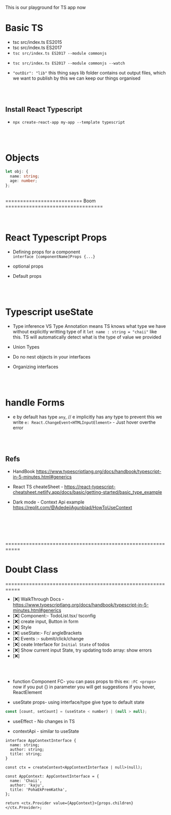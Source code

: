 This is our playground for TS app now

# Basic TS

- tsc src/index.ts ES2015
- tsc src/index.ts ES2017
  <!-- now if you run `node index.js` it will give error can not export module -->
  <!-- so it enable export we need to add module -->
- `tsc src/index.ts ES2017 --module commonjs`

<!-- you need to write all these things when you configure your typescript app -->

<!-- this will setup live code updating -->

- `tsc src/index.ts ES2017 --module commonjs --watch`

- `"outDir": "lib"` this thing says lib folder contains out output files, which we want to publish by this we can keep our things organised

<br>
<br>

## Install React Typescript

- `npx create-react-app my-app --template typescript`

<br>
<br>

# Objects

```ts
let obj: {
  name: string;
  age: number;
};
```

<br>
========================== Boom =================================
<br>
<br>
<br>

# React Typescript Props

- Defining props for a component <br>
  `interface [componentName]Props {...}`

- optional props

- Default props

<br>
<br>

# Typescript useState

- Type inference VS Type Annotation
  means TS knows what type we have without explicitly writting type of it `let name : string = "chaii"` like this.
  TS will automatically detect what is the type of value we provided

- Union Types
- Do no nest objects in your interfaces
- Organizing interfaces

<br>
<br>

# handle Forms

- e by default has type `any`, // e implicitly has any type
  to prevent this we write
  `e: React.ChangeEvent<HTMLInputElement>` - Just hover overthe error

<br>
<br>

## Refs

- HandBook https://www.typescriptlang.org/docs/handbook/typescript-in-5-minutes.html#generics

- React TS cheateSheet - https://react-typescript-cheatsheet.netlify.app/docs/basic/getting-started/basic_type_example

- Dark mode - Context Api example https://replit.com/@AdedejiAgunbiad/HowToUseContext

<br>
<br>
<br>
<br>

===========================================================

# Doubt Class

===========================================================

- [❌] WalkThrough Docs -https://www.typescriptlang.org/docs/handbook/typescript-in-5-minutes.html#generics
- [❌] Component:- TodoList.tsx/ tsconfig
- [❌] create input, Button in form
- [❌] Style
- [❌] useState:- Fc/ angleBrackets
- [❌] Events :- submit/click/change
- [❌] ceate Interface for `Initial State` of todos
- [❌] Show current input State, try updating todo array: show errors
- [❌]

<br>
<br>

- function Component
  FC- you can pass props to this ex: `:FC <props>` now if you put {} in parameter you will get suggestions if you hover, ReactElement

- useState
  props- using interface/type
  give type to default state

```jsx
const [count, setCount] = (useState < number) | (null > null);
```

- useEffect - No changes in TS

- contextApi - similar to useState

```tsx
interface AppContextInterface {
  name: string;
  author: string;
  title: string;
}

const ctx = createContext<AppContextInterface | null>(null);

const AppContext: AppContextInterface = {
  name: 'Chaii',
  author: 'kaju',
  title: 'PohaEkPremKatha',
};

return <ctx.Provider value={AppContext}>{props.children}</ctx.Provider>;
```
